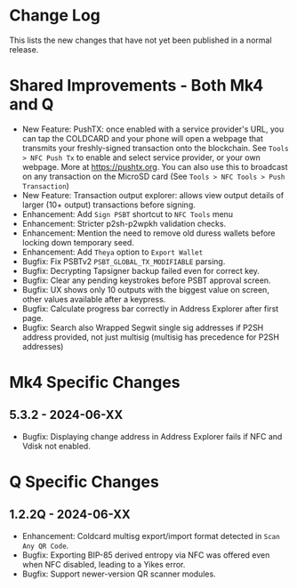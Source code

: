 # Change Log

This lists the new changes that have not yet been published in a normal release.

# Shared Improvements - Both Mk4 and Q

- New Feature: PushTX: once enabled with a service provider's URL, you can tap the COLDCARD
  and your phone will open a webpage that transmits your freshly-signed transaction onto
  the blockchain. See `Tools > NFC Push Tx` to enable and select service provider, or your
  own webpage. More at <https://pushtx.org>. You can also use this to broadcast on any
  transaction on the MicroSD card (See `Tools > NFC Tools > Push Transaction`)
- New Feature: Transaction output explorer: allows view output details of larger (10+ output)
  transactions before signing.
- Enhancement: Add `Sign PSBT` shortcut to `NFC Tools` menu
- Enhancement: Stricter p2sh-p2wpkh validation checks.
- Enhancement: Mention the need to remove old duress wallets before locking down temporary seed.
- Enhancement: Add `Theya` option to `Export Wallet`
- Bugfix: Fix PSBTv2 `PSBT_GLOBAL_TX_MODIFIABLE` parsing.
- Bugfix: Decrypting Tapsigner backup failed even for correct key.
- Bugfix: Clear any pending keystrokes before PSBT approval screen.
- Bugfix: UX shows only 10 outputs with the biggest value on screen, other values available
  after a keypress.
- Bugfix: Calculate progress bar correctly in Address Explorer after first page.
- Bugfix: Search also Wrapped Segwit single sig addresses if P2SH address provided, not just multisig (multisig has precedence for P2SH addresses)

# Mk4 Specific Changes

## 5.3.2 - 2024-06-XX

- Bugfix: Displaying change address in Address Explorer fails if NFC and Vdisk not enabled.


# Q Specific Changes

## 1.2.2Q - 2024-06-XX

- Enhancement: Coldcard multisg export/import format detected in `Scan Any QR Code`.
- Bugfix: Exporting BIP-85 derived entropy via NFC was offered even when NFC disabled,
  leading to a Yikes error.
- Bugfix: Support newer-version QR scanner modules.


